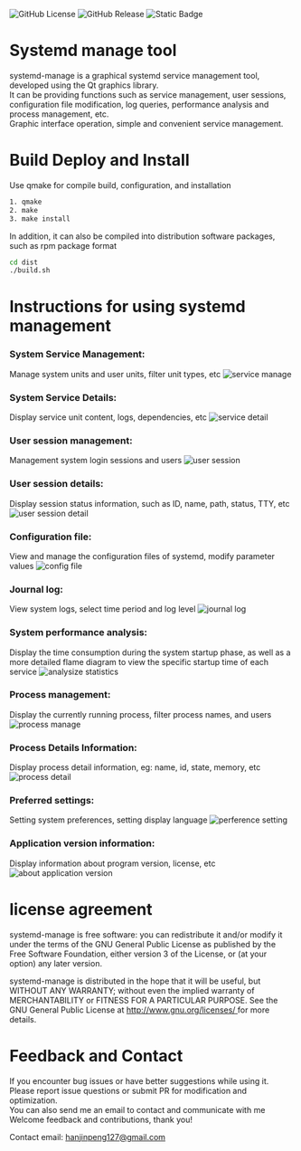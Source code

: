 ![GitHub License](https://img.shields.io/github/license/prownd/systemd-manage)
![GitHub Release](https://img.shields.io/github/v/release/prownd/systemd-manage)
![Static Badge](https://img.shields.io/badge/qt-%3E%3D5-green)

# Systemd manage tool
systemd-manage is a graphical systemd service management tool, developed using the Qt graphics library.  
It can be providing functions such as service management, user sessions, configuration file modification, log queries, performance analysis and process management, etc.  
Graphic interface operation, simple and convenient service management.

# Build Deploy and Install
Use qmake for compile build, configuration, and installation

```bash
1. qmake
2. make
3. make install
```

In addition, it can also be compiled into distribution software packages, such as rpm package format
```bash
cd dist
./build.sh
```

# Instructions for using systemd management
### System Service Management:
Manage system units and user units, filter unit types, etc
![service manage](./images/en/service-manage-view-1.png "systemd service unit manage")

### System Service Details:
Display service unit content, logs, dependencies, etc
![service detail](images/en/service-detail-view-1.png "service unit detail")

### User session management:
Management system login sessions and users
![user session](images/en/user-session-view-1.png "user session info")

### User session details:
Display session status information, such as ID, name, path, status, TTY, etc
![user session detail](images/en/user-session-detail-1.png "show user session detail")

### Configuration file:
View and manage the configuration files of systemd, modify parameter values
![config file](images/en/config-file-view-1.png "config file info")

### Journal log:
View system logs, select time period and log level
![journal log](images/en/journal-log-view-1.png "show journal log")

### System performance analysis:
Display the time consumption during the system startup phase, as well as a more detailed flame diagram to view the specific startup time of each service
![analysize statistics](images/en/analysize-statistics-view-1.png "systemd performance analysize statistics")

### Process management:
Display the currently running process, filter process names, and users
![process manage](images/en/process-manage-view-1.png "process management")

### Process Details Information:
Display process detail information, eg: name, id, state, memory, etc
![process detail](images/en/process-detail-view-1.png "process detail information")

### Preferred settings:
Setting system preferences, setting display language
![perference setting](images/en/setting-view-1.png "program perference setting")

### Application version information:
Display information about program version, license, etc
![about application version](images/en/about-view-1.png "abuot version info")

# license agreement
systemd-manage is free software: you can redistribute it and/or modify it under the terms of the GNU General Public License as published by the Free Software Foundation, either version 3 of the License, or (at your option) any later version.

systemd-manage is distributed in the hope that it will be useful, but WITHOUT ANY WARRANTY; without even the implied warranty of MERCHANTABILITY or FITNESS FOR A PARTICULAR PURPOSE. See the GNU General Public License at [ http://www.gnu.org/licenses/ ]( http://www.gnu.org/licenses/ ) for more details.

# Feedback and Contact
If you encounter bug issues or have better suggestions while using it.  
Please report issue questions or submit PR for modification and optimization.  
You can also send me an email to contact and communicate with me  
Welcome feedback and contributions, thank you!

Contact email:  [hanjinpeng127@gmail.com](mailto:hanjinpeng127@gmail.com)
